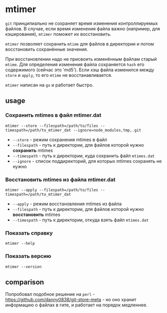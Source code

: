 # mtimer

`git` принципиально не сохраняет время изменения контроллируемых файлов. В случае, если время изменения файла важно (например, для кэширования), `mtimer` поможет их восстановить.

`mtimer` позволяет сохранить `mtime` для файлов в директории и потом восстановить сохранённые значения.

При восстановлении надо не присвоить изменённым файлам старый `mtime`. Для определения изменения файла сохраняется `hash` его содержимого (сейчас это 'md5').
Если хэш файла изменился между `store` и `apply`, то его `mtime` не восстанавливается.

`mtimer` написан на `go` и работает быстро.

## usage

### Сохранить mtimes в файл mtimer.dat

`mtimer --store --filespath=/path/to/files --timespath=/path/to_mtimer_dat --ignore=node_modules,tmp,.git`

- `--store` - режим сохранения mtimes в файл
- `--filespath` - путь к директории, для файлов которой нужно **сохранить** mtimes
- `--timespath` - путь к директории, куда сохранить файл `mtimes.dat`
- `--ignore` - список поддиректорий, для которых mtimes сохранять не нужно

### Восстановить mtimes из файла mtimer.dat

`mtimer --apply --filespath=/path/to/files --timespath=/path/to_mtimer_dat`

- `--apply` - режим восстановления mtimes из файла
- `--filespath` - путь к директории, для файлов которой нужно **восстановить** mtimes
- `--timespath` - путь к директории, откуда взять файл `mtimes.dat`

### Показать справку

`mtimer --help`

### Показать версию

`mtimer --version`

## comparison

Попробовал подобное решение на `perl` - https://github.com/danny0838/git-store-meta - но оно хранит информацию о файлах в гите, и работает на порядок медленнее.